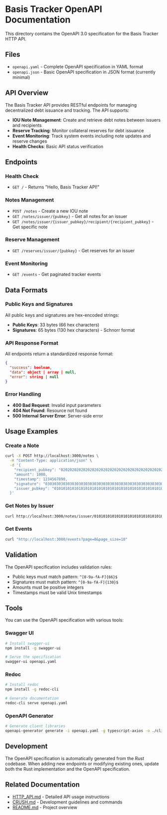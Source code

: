 # Basis Tracker OpenAPI Documentation

This directory contains the OpenAPI 3.0 specification for the Basis Tracker HTTP API.

## Files

- `openapi.yaml` - Complete OpenAPI specification in YAML format
- `openapi.json` - Basic OpenAPI specification in JSON format (currently minimal)

## API Overview

The Basis Tracker API provides RESTful endpoints for managing decentralized debt issuance and tracking. The API supports:

- **IOU Note Management**: Create and retrieve debt notes between issuers and recipients
- **Reserve Tracking**: Monitor collateral reserves for debt issuance
- **Event Monitoring**: Track system events including note updates and reserve changes
- **Health Checks**: Basic API status verification

## Endpoints

### Health Check
- `GET /` - Returns "Hello, Basis Tracker API!"

### Notes Management
- `POST /notes` - Create a new IOU note
- `GET /notes/issuer/{pubkey}` - Get all notes for an issuer
- `GET /notes/issuer/{issuer_pubkey}/recipient/{recipient_pubkey}` - Get specific note

### Reserve Management
- `GET /reserves/issuer/{pubkey}` - Get reserves for an issuer

### Event Monitoring
- `GET /events` - Get paginated tracker events

## Data Formats

### Public Keys and Signatures
All public keys and signatures are hex-encoded strings:
- **Public Keys**: 33 bytes (66 hex characters)
- **Signatures**: 65 bytes (130 hex characters) - Schnorr format

### API Response Format
All endpoints return a standardized response format:
```json
{
  "success": boolean,
  "data": object | array | null,
  "error": string | null
}
```

### Error Handling
- **400 Bad Request**: Invalid input parameters
- **404 Not Found**: Resource not found
- **500 Internal Server Error**: Server-side error

## Usage Examples

### Create a Note
```bash
curl -X POST http://localhost:3000/notes \
  -H "Content-Type: application/json" \
  -d '{
    "recipient_pubkey": "020202020202020202020202020202020202020202020202020202020202020202",
    "amount": 1000,
    "timestamp": 1234567890,
    "signature": "0303030303030303030303030303030303030303030303030303030303030303030303030303030303030303030303030303030303030303030303030303030303030303030303030303030303030303030303030303030303030303030303030303030303030303",
    "issuer_pubkey": "010101010101010101010101010101010101010101010101010101010101010101"
  }'
```

### Get Notes by Issuer
```bash
curl http://localhost:3000/notes/issuer/010101010101010101010101010101010101010101010101010101010101010101
```

### Get Events
```bash
curl "http://localhost:3000/events?page=0&page_size=10"
```

## Validation

The OpenAPI specification includes validation rules:
- Public keys must match pattern: `^[0-9a-fA-F]{66}$`
- Signatures must match pattern: `^[0-9a-fA-F]{130}$`
- Amounts must be positive integers
- Timestamps must be valid Unix timestamps

## Tools

You can use the OpenAPI specification with various tools:

### Swagger UI
```bash
# Install swagger-ui
npm install -g swagger-ui

# Serve the specification
swagger-ui openapi.yaml
```

### Redoc
```bash
# Install redoc
npm install -g redoc-cli

# Generate documentation
redoc-cli serve openapi.yaml
```

### OpenAPI Generator
```bash
# Generate client libraries
openapi-generator generate -i openapi.yaml -g typescript-axios -o ./client
```

## Development

The OpenAPI specification is automatically generated from the Rust codebase. When adding new endpoints or modifying existing ones, update both the Rust implementation and the OpenAPI specification.

## Related Documentation

- [HTTP_API.md](../HTTP_API.md) - Detailed API usage instructions
- [CRUSH.md](../CRUSH.md) - Development guidelines and commands
- [README.md](../README.md) - Project overview